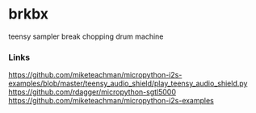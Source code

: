 # brkbx

teensy sampler break chopping drum machine

### Links

https://github.com/miketeachman/micropython-i2s-examples/blob/master/teensy_audio_shield/play_teensy_audio_shield.py
https://github.com/rdagger/micropython-sgtl5000
https://github.com/miketeachman/micropython-i2s-examples
